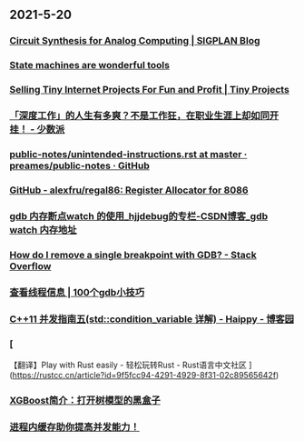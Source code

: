 
## 2021-5-20

### [Circuit Synthesis for Analog Computing | SIGPLAN Blog](https://blog.sigplan.org/2021/05/18/circuit-synthesis-for-analog-computing/)

### [State machines are wonderful tools](https://nullprogram.com/blog/2020/12/31/)

### [Selling Tiny Internet Projects For Fun and Profit | Tiny Projects](https://tinyprojects.dev/posts/selling_tiny_internet_projects_for_fun_and_profit)

### [「深度工作」的人生有多爽？不是工作狂，在职业生涯上却如同开挂！ - 少数派](https://sspai.com/post/66726)

### [public-notes/unintended-instructions.rst at master · preames/public-notes · GitHub](https://github.com/preames/public-notes/blob/master/unintended-instructions.rst)

### [GitHub - alexfru/regal86: Register Allocator for 8086](https://github.com/alexfru/regal86)

### [gdb 内存断点watch 的使用_hjjdebug的专栏-CSDN博客_gdb watch 内存地址](https://blog.csdn.net/hejinjing_tom_com/article/details/50570442)

### [How do I remove a single breakpoint with GDB? - Stack Overflow](https://stackoverflow.com/questions/4340718/how-do-i-remove-a-single-breakpoint-with-gdb)

### [查看线程信息 | 100个gdb小技巧](https://wizardforcel.gitbooks.io/100-gdb-tips/content/print-threads.html)

### [C++11 并发指南五(std::condition_variable 详解) - Haippy - 博客园](https://www.cnblogs.com/haippy/p/3252041.html)

### [
【翻译】Play with Rust easily - 轻松玩转Rust - Rust语言中文社区
](https://rustcc.cn/article?id=9f5fcc94-4291-4929-8f31-02c89565642f)

### [XGBoost简介：打开树模型的黑盒子](https://juejin.cn/post/6963993583217016869)

### [进程内缓存助你提高并发能力！](https://xie.infoq.cn/article/cafa80b39e5b9d0a55e6a429a)